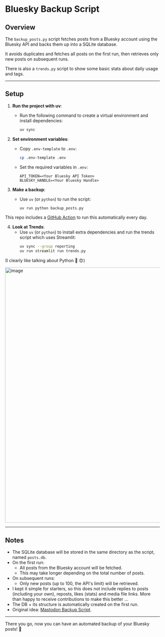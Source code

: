 # Bluesky Backup Script

## Overview

The `backup_posts.py` script fetches posts from a Bluesky account using the Bluesky API and backs them up into a SQLite database. 

It avoids duplicates and fetches all posts on the first run, then retrieves only new posts on subsequent runs.

There is also a `trends.py` script to show some basic stats about daily usage and tags.

---

## Setup

1. **Run the project with uv**:
   - Run the following command to create a virtual environment and install dependencies:
     ```bash
     uv sync
     ```

2. **Set environment variables**:
   - Copy `.env-template` to `.env`:
     ```bash
     cp .env-template .env
     ```
   - Set the required variables in `.env`:
     ```env
     API_TOKEN=<Your Bluesky API Token>
     BLUESKY_HANDLE=<Your Bluesky Handle>
     ```

3. **Make a backup**:
   - Use `uv` (or `python`) to run the script:
     ```bash
     uv run python backup_posts.py
     ```
     
This repo includes a [GitHub Action](https://github.com/bbelderbos/bluesky-backup/blob/main/.github/workflows/backup.yaml) to run this automatically every day.

4. **Look at Trends**:
   - Use `uv` (or `python`) to install extra dependencies and run the trends script which uses Streamlit:
     ```bash
     uv sync --group reporting
     uv run streamlit run trends.py
     ```

(I clearly like talking about Python 🐍 😍)

<img width="829" alt="image" src="https://github.com/user-attachments/assets/920043ae-3c70-4cd6-b38d-a8ba5bfde4ba">

---

## Notes
- The SQLite database will be stored in the same directory as the script, named `posts.db`.
- On the first run:
  - All posts from the Bluesky account will be fetched.
  - This may take longer depending on the total number of posts.
- On subsequent runs:
  - Only new posts (up to 100, the API's limit) will be retrieved.
- I kept it simple for starters, so this does not include replies to posts (including your own), reposts, likes (stats) and media file links. More than happy to receive contributions to make this better ...
- The DB + its structure is automatically created on the first run.
- Original idea: [Mastodon Backup Script](https://github.com/bbelderbos/mastodon-backup).

---

There you go, now you can have an automated backup of your Bluesky posts! 🚀
